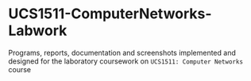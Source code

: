 # UCS1511-ComputerNetworks-Labwork

Programs, reports, documentation and screenshots implemented and designed for the laboratory coursework on `UCS1511: Computer Networks` course 
